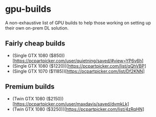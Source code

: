 # gpu-builds
A non-exhaustive list of GPU builds to help those working on setting up their own on-prem DL solution.

## Fairly cheap builds
- (Single GTX 1080 ($850))[https://pcpartpicker.com/user/quietning/saved/#view=YP6v6h]
- (Single GTX 1080 ($1220))[https://pcpartpicker.com/list/qQhVBP]
- (Single GTX 1070 ($1185))[https://pcpartpicker.com/list/Df2KNN]

## Premium builds
- (Twin GTX 1080 ($2150))[https://pcpartpicker.com/user/maxdavis/saved/dvmkLk]
- (Twin GTX 1080 ($3250))[https://pcpartpicker.com/list/4zRqHN]
